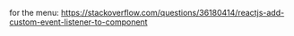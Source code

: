 for the menu:
https://stackoverflow.com/questions/36180414/reactjs-add-custom-event-listener-to-component